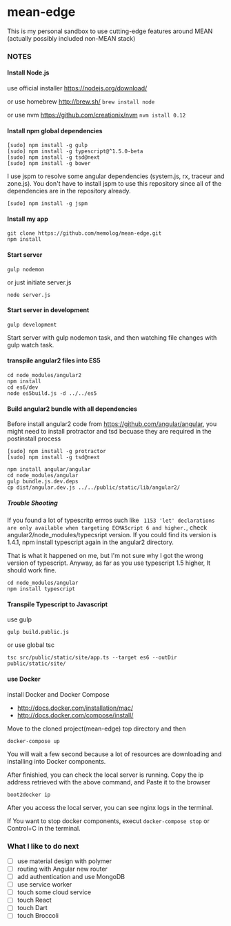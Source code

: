 # mean-edge
This is my personal sandbox to use cutting-edge features around MEAN (actually possibly included non-MEAN stack)

### NOTES
#### Install Node.js
use official installer https://nodejs.org/download/

or use homebrew http://brew.sh/ ```brew install node```

or use nvm https://github.com/creationix/nvm ```nvm istall 0.12```

#### Install npm global dependencies
```
[sudo] npm install -g gulp
[sudo] npm install -g typescript@^1.5.0-beta
[sudo] npm install -g tsd@next
[sudo] npm install -g bower
```

I use jspm to resolve some angular dependencies (system.js, rx, traceur and zone.js).
You don't have to install jspm to use this repository since all of the dependencies are in the repository already.
```
[sudo] npm install -g jspm
```

#### Install my app
```
git clone https://github.com/memolog/mean-edge.git
npm install
```

#### Start server
```
gulp nodemon
```

or just initiate server.js
```
node server.js
```

#### Start server in development
```
gulp development
```

Start server with gulp nodemon task, and then watching file changes with gulp watch task.

#### transpile angular2 files into ES5
```
cd node_modules/angular2
npm install
cd es6/dev
node es5build.js -d ../../es5
```

#### Build angular2 bundle with all dependencies
Before install angular2 code from https://github.com/angular/angular, you might need to install protractor and tsd becuase they are required in the postinstall process

```
[sudo] npm install -g protractor
[sudo] npm install -g tsd@next
```

```
npm install angular/angular
cd node_modules/angular
gulp bundle.js.dev.deps
cp dist/angular.dev.js ../../public/static/lib/angular2/
```

##### Trouble Shooting
If you found a lot of typescritp errros such like ``` 1153 'let' declarations are only available when targeting ECMAScript 6 and higher.```, check angular2/node_modules/typecsript version. If you could find its version is 1.4.1, npm install typescript again in the angular2 directory.

That is what it happened on me, but I'm not sure why I got the wrong version of typescript. Anyway, as far as you use typescript 1.5 higher, It should work fine.

```
cd node_modules/angular
npm install typescript
```

#### Transpile Typescript to Javascript

use gulp
```
gulp build.public.js
```

or use global tsc
```
tsc src/public/static/site/app.ts --target es6 --outDir public/static/site/
```

#### use Docker
install Docker and Docker Compose
* http://docs.docker.com/installation/mac/
* http://docs.docker.com/compose/install/

Move to the cloned project(mean-edge) top directory and then
```
docker-compose up
```

You will wait a few second because a lot of resources are downloading and installing into Docker components.

After finishied, you can check the local server is running.
Copy the ip address retrieved with the above command, and Paste it to the browser

```
boot2docker ip
```

After you access the local server, you can see nginx logs in the terminal.

If You want to stop docker components, execut ```docker-compose stop``` or Control+C in the terminal.

### What I like to do next
- [ ] use material design with polymer
- [ ] routing with Angular new router
- [ ] add authentication and use MongoDB
- [ ] use service worker
- [ ] touch some cloud service
- [ ] touch React
- [ ] touch Dart
- [ ] touch Broccoli
